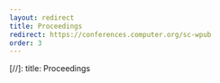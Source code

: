 ```yaml
---
layout: redirect
title: Proceedings
redirect: https://conferences.computer.org/sc-wpub
order: 3
---
```



[//]: title: Proceedings
